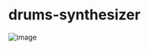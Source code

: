 # drums-synthesizer

![image](https://github.com/betofigueiredo/drums-synthesizer/assets/7251116/f5226e1e-2f29-4f20-87da-ee7ec948e56f)
